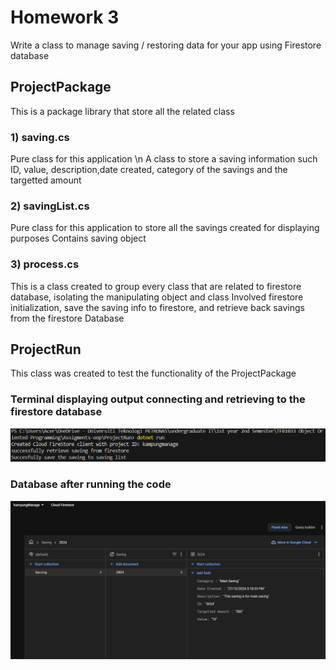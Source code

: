# Homework 3
Write a class to manage saving / restoring data for your app using Firestore database

## ProjectPackage 
This is a package library that store all the related class

### 1) saving.cs 
Pure class for this application \n
A class to store a saving information such ID, value, description,date created,  category of the savings and the targetted amount
### 2) savingList.cs
Pure class for this application to store all the savings created for displaying purposes 
Contains saving object 
### 3) process.cs 
This is a class created to group every class that are related to firestore database, isolating the manipulating object and class 
Involved firestore initialization, save the saving info to firestore, and retrieve back savings from the firestore Database 

## ProjectRun
This class was created to test the functionality of the ProjectPackage
### Terminal displaying output connecting and retrieving to the firestore database
![Terminal Output](Ass-H3-Output.png)
### Database after running the code
![Firebase Database](Ass-H3-Firebase.png)

